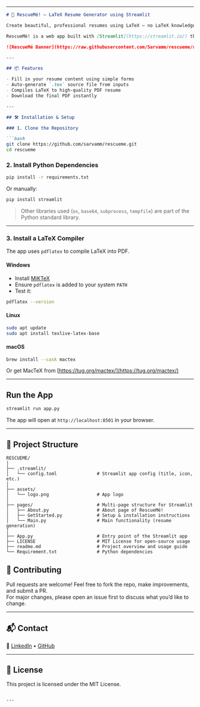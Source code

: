 
---

```markdown
# 🚀 RescueMé! – LaTeX Resume Generator using Streamlit

Create beautiful, professional resumes using LaTeX – no LaTeX knowledge required!

RescueMé! is a web app built with [Streamlit](https://streamlit.io/) that lets you fill out a form and instantly generate a polished PDF resume using a LaTeX template. It’s fast, open-source, and easy to use.

![RescueMé Banner](https://raw.githubusercontent.com/Sarvamm/rescueme/refs/heads/main/assets/logo.png)

---

## 📦 Features

- Fill in your resume content using simple forms  
- Auto-generate `.tex` source file from inputs  
- Compiles LaTeX to high-quality PDF resume  
- Download the final PDF instantly  

---

## 🛠 Installation & Setup

### 1. Clone the Repository

```bash
git clone https://github.com/sarvamm/rescueme.git
cd rescueme
```

### 2. Install Python Dependencies

```bash
pip install -r requirements.txt
```

Or manually:

```bash
pip install streamlit
```

> Other libraries used (`os`, `base64`, `subprocess`, `tempfile`) are part of the Python standard library.

---

### 3. Install a LaTeX Compiler

The app uses `pdflatex` to compile LaTeX into PDF.

#### Windows

- Install [MiKTeX](https://miktex.org/download)
- Ensure `pdflatex` is added to your system `PATH`
- Test it:

```bash
pdflatex --version
```

#### Linux

```bash
sudo apt update
sudo apt install texlive-latex-base
```

#### macOS

```bash
brew install --cask mactex
```

Or get MacTeX from [https://tug.org/mactex/](https://tug.org/mactex/)

---

##  Run the App

```bash
streamlit run app.py
```

The app will open at `http://localhost:8501` in your browser.

---

## 📁 Project Structure
```
RESCUEME/
│
├── .streamlit/
│   └── config.toml               # Streamlit app config (title, icon, etc.)
│
├── assets/
│   └── logo.png                  # App logo
│
├── pages/                        # Multi-page structure for Streamlit
│   ├── About.py                  # About page of RescueMé!
│   ├── GetStarted.py             # Setup & installation instructions
│   └── Main.py                   # Main functionality (resume generation)
│
├── App.py                        # Entry point of the Streamlit app
├── LICENSE                       # MIT License for open-source usage
├── readme.md                     # Project overview and usage guide
└── Requirement.txt               # Python dependencies
```

## 🤝 Contributing

Pull requests are welcome! Feel free to fork the repo, make improvements, and submit a PR.  
For major changes, please open an issue first to discuss what you’d like to change.

---

## 📬 Contact
 
🔗 [LinkedIn](https://www.linkedin.com/in/sarvamm) • [GitHub](https://github.com/sarvamm)

---

## 📃 License

This project is licensed under the MIT License.
```

---
